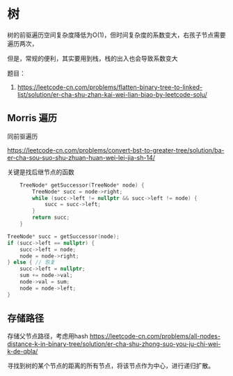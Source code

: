 # 树

树的前驱遍历空间复杂度降低为O(1)，但时间复杂度的系数变大，右孩子节点需要遍历两次，

但是，常规的便利，其实要用到栈，栈的出入也会导致系数变大

题目：

1. <https://leetcode-cn.com/problems/flatten-binary-tree-to-linked-list/solution/er-cha-shu-zhan-kai-wei-lian-biao-by-leetcode-solu/>

## Morris 遍历

同前驱遍历

<https://leetcode-cn.com/problems/convert-bst-to-greater-tree/solution/ba-er-cha-sou-suo-shu-zhuan-huan-wei-lei-jia-sh-14/>

关键是找后继节点的函数

```cpp
    TreeNode* getSuccessor(TreeNode* node) {
        TreeNode* succ = node->right;
        while (succ->left != nullptr && succ->left != node) {
            succ = succ->left;
        }
        return succ;
    }

TreeNode* succ = getSuccessor(node);
if (succ->left == nullptr) {
    succ->left = node;
    node = node->right;
} else { // 恢复
    succ->left = nullptr;
    sum += node->val;
    node->val = sum;
    node = node->left;
}

```

## 存储路径

存储父节点路径，考虑用hash
<https://leetcode-cn.com/problems/all-nodes-distance-k-in-binary-tree/solution/er-cha-shu-zhong-suo-you-ju-chi-wei-k-de-qbla/>

寻找到树的某个节点的距离的所有节点，将该节点作为中心，进行递归扩散。
